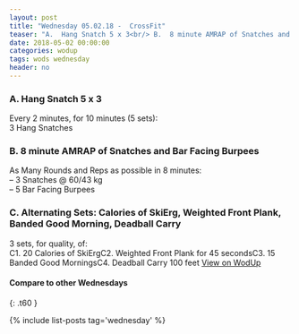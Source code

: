 ```yaml
---
layout: post
title: "Wednesday 05.02.18 -  CrossFit"
teaser: "A.  Hang Snatch 5 x 3<br/> B.  8 minute AMRAP of Snatches and Bar Facing Burpees<br/> C. Alternating Sets: Calories of SkiErg, Weighted Front Plank, Banded Good Morning, Deadball Carry"
date: 2018-05-02 00:00:00
categories: wodup
tags: wods wednesday
header: no
---
```



<h3>A.  Hang Snatch 5 x 3</h3>
Every 2 minutes, for 10 minutes (5 sets):<br/>3 Hang Snatches<br/>
<h3>B.  8 minute AMRAP of Snatches and Bar Facing Burpees</h3>
As Many Rounds and Reps as possible in 8 minutes:<br/>– 3 Snatches @ 60/43 kg<br/>– 5 Bar Facing Burpees<br/>
<h3>C. Alternating Sets: Calories of SkiErg, Weighted Front Plank, Banded Good Morning, Deadball Carry</h3>
3 sets, for quality,  of:<br/>C1. 20 Calories of SkiErgC2. Weighted Front Plank for 45 secondsC3. 15 Banded Good MorningsC4. Deadball Carry 100 feet
<a href="https://www.wodup.com/gyms/asphodel/wods/5813" target="blank">View on WodUp</a>


#### Compare to other Wednesdays
{: .t60 }

{% include list-posts tag='wednesday' %}